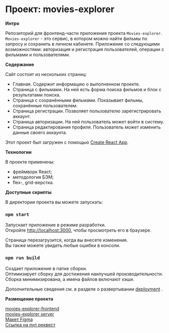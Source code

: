 # Проект: movies-explorer

**Интро**

Репозиторий для фронтенд-части приложения проекта `Movies-explorer`.
`Movies-explorer` - это сервис, в котором можно найти фильмы по запросу и
сохранить в личном кабинете.
Приложениe со следующими возможностями:
авторизация и регистрация пользователей, операции с фильмами и пользователями.

**Содержание**

Сайт состоит из нескольких страниц:

* Главная. Содержит информацию о выполненном проекте.
* Страница с фильмами. На ней есть форма поиска фильмов и блок с результатами поиска.
* Страница с сохранёнными фильмами. Показывает фильмы, сохранённые пользователем.
* Страница регистрации. Позволяет пользователю зарегистрировать аккаунт.
* Страница авторизации. На ней пользователь может войти в систему.
* Страница редактирования профиля. Пользователь может изменить данные своего аккаунта.

Этот проект был загружен с помощью [Create React App](https://github.com/facebook/create-react-app).


**Технологии**

В проекте применены:
* фреймворк React;
* методология БЭМ;
* flex-, grid-верстка.


**Доступные скрипты**

В директории проекта вы можете запускать:

### `npm start`

Запускает приложение в режиме разработки.\
Откройте [http://localhost:3000](http://localhost:3000), чтобы просмотреть его в браузере.

Страница перезагрузится, когда вы внесете изменения.\
Вы также можете увидеть любые ошибки в консоли.

### `npm run build`

Создает приложение в папке сборки.\
Оптимизирует сборку для достижения наилучшей производительности.
Сборка минимизирована, а имена файлов включают хэши.

Дополнительные сведения см. в разделе о развертывании [deployment](https://facebook.github.io/create-react-app/docs/deployment) .

**Размещение проекта**

[movies-explorer-frontend](https://pivovarova.diploma.nomoredomains.xyz/) \
[movies-explorer server](https://api.pivovarova.diploma.nomoredomains.xyz/) \
[Макет Figma](https://www.figma.com/file/29ycWLyVEeDco7sjOZlq82/Diploma-(Copy)?node-id=891%3A3857) \
[Ссылка на пул реквест](https://github.com/SvetlanaPivovarova/movies-explorer-frontend/pull/2)